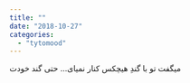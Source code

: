 ```yaml
---
title: ""
date: "2018-10-27"
categories: 
  - "tytomood"
---
```


میگفت تو با گندِ هیچکس کنار نمیای... حتی گند خودت
